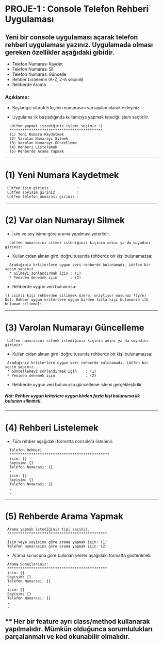# PROJE-1 : Console Telefon Rehberi Uygulaması


## Yeni bir console uygulaması açarak telefon rehberi uygulaması yazınız. Uygulamada olması gereken özellikler aşağıdaki gibidir.


- Telefon Numarası Kaydet
- Telefon Numarası Sil
- Telefon Numarası Güncelle
- Rehber Listeleme (A-Z, Z-A seçimli)
- Rehberde Arama


### Açıklama:



- Başlangıç olarak 5 kişinin numarasını varsayılan olarak ekleyiniz.


- Uygulama ilk başladığında kullanıcıya yapmak istediği işlem seçtirilir.

```
  Lütfen yapmak istediğiniz işlemi seçiniz :) 
  *******************************************
  (1) Yeni Numara Kaydetmek
  (2) Varolan Numarayı Silmek
  (3) Varolan Numarayı Güncelleme
  (4) Rehberi Listelemek
  (5) Rehberde Arama Yapmak﻿
  ```
---

# (1) Yeni Numara Kaydetmek

```
 Lütfen isim giriniz             : 
 Lütfen soyisim giriniz          :
 Lütfen telefon numarası giriniz :
```

---
# (2) Var olan Numarayı Silmek


- İsim ve soy isime göre arama yapılması yeterlidir.
```
  Lütfen numarasını silmek istediğiniz kişinin adını ya da soyadını giriniz:
```


- Kullanıcıdan alınan girdi doğrultusunda rehberde bir kişi bulunamazsa:

```
  Aradığınız krtiterlere uygun veri rehberde bulunamadı. Lütfen bir seçim yapınız.
  * Silmeyi sonlandırmak için : (1)
  * Yeniden denemek için      : (2)
```


- Rehberde uygun veri bulunursa:

```
{} isimli kişi rehberden silinmek üzere, onaylıyor musunuz ?(y/n)
Not: Rehber uygun kriterlere uygun birden fazla kişi bulunursa ilk bulunan silinmeli.
```

---
# (3) Varolan Numarayı Güncelleme
```
 Lütfen numarasını silmek istediğiniz kişinin adını ya da soyadını giriniz:
```


- Kullanıcıdan alınan girdi doğrultusunda rehberde bir kişi bulunamazsa:
```
 Aradığınız krtiterlere uygun veri rehberde bulunamadı. Lütfen bir seçim yapınız.
 * Güncellemeyi sonlandırmak için    : (1)
 * Yeniden denemek için              : (2)
```


- Rehberde uygun veri bulunursa güncelleme işlemi gerçekleştirilir.



##### Not: Rehber uygun kriterlere uygun birden fazla kişi bulunursa ilk bulunan silinmeli.
---


# (4) Rehberi Listelemek


- Tüm rehber aşağıdaki formatta console'a listelenir.
```
  Telefon Rehberi
  **********************************************
  isim: {}
  Soyisim: {}
  Telefon Numarası: {}
  - 
  isim: {}
  Soyisim: {}
  Telefon Numarası: {}
  .
  .
```
---

# (5) Rehberde Arama Yapmak
```
 Arama yapmak istediğiniz tipi seçiniz.
 **********************************************
 
 İsim veya soyisime göre arama yapmak için: (1)
 Telefon numarasına göre arama yapmak için: (2)
```


- Arama sonucuna göre bulunan veriler aşağıdaki formatta gösterilmeli.
```
 Arama Sonuçlarınız:
 **********************************************
 isim: {}
 Soyisim: {}
 Telefon Numarası: {}
 - 
 isim: {}
 Soyisim: {}
 Telefon Numarası: {}
 .
 .
```

## ** Her bir feature ayrı class/method kullanarak yapılmalıdır. Mümkün olduğunca sorumlulukları parçalanmalı ve kod okunabilir olmalıdır.